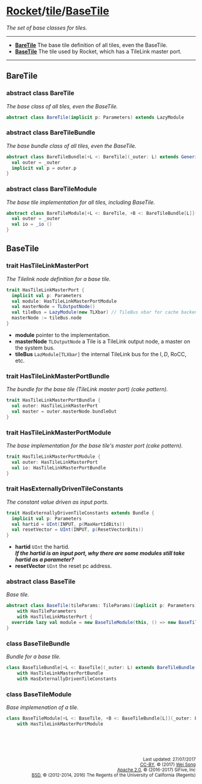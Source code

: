 [Rocket](../Readme.md)/[tile](../tile.md)/[BaseTile](https://github.com/freechipsproject/rocket-chip/blob/master/src/main/scala/tile/BaseTile.scala)
========================
*The set of base classes for tiles.*

**********************

- **[BareTile](#baretile)** The base tile definition of all tiles, even the BaseTile.
- **[BaseTile](#basetile)** The tile used by Rocket, which has a TileLink master port.

**********************

## BareTile

### abstract class BareTile
*The base class of all tiles, even the BaseTile.*

~~~scala
abstract class BareTile(implicit p: Parameters) extends LazyModule
~~~

### abstract class BareTileBundle
*The base bundle class of all tiles, even the BaseTile.*

~~~scala
abstract class BareTileBundle[+L <: BareTile](_outer: L) extends GenericParameterizedBundle(_outer) {
  val outer = _outer
  implicit val p = outer.p
}
~~~

### abstract class BareTileModule
*The base tile implementation for all tiles, including BaseTile.*

~~~scala
abstract class BareTileModule[+L <: BareTile, +B <: BareTileBundle[L]](_outer: L, _io: () => B) extends LazyModuleImp(_outer) {
  val outer = _outer
  val io = _io ()
}
~~~

## BaseTile

### trait HasTileLinkMasterPort
*The Tilelink node definition for a base tile.*
~~~scala
trait HasTileLinkMasterPort {
  implicit val p: Parameters
  val module: HasTileLinkMasterPortModule
  val masterNode = TLOutputNode()
  val tileBus = LazyModule(new TLXbar) // TileBus xbar for cache backends to connect to
  masterNode := tileBus.node
}
~~~

- **module** pointer to the implementation.
- **masterNode** `TLOutputNode` a Tile is a TileLink output node, a master on the system bus.
- **tileBus** `LazModule[TLXbar]` the internal TileLink bus for the I$, D$, RoCC, etc.

### trait HasTileLinkMasterPortBundle
*The bundle for the base tile (TileLink master port) (cake pattern).*

~~~scala
trait HasTileLinkMasterPortBundle {
  val outer: HasTileLinkMasterPort
  val master = outer.masterNode.bundleOut
}
~~~

### trait HasTileLinkMasterPortModule
*The base implementation for the base tile's master port (cake pattern).*

~~~scala
trait HasTileLinkMasterPortModule {
  val outer: HasTileLinkMasterPort
  val io: HasTileLinkMasterPortBundle
}
~~~

### trait HasExternallyDrivenTileConstants
*The constant value driven as input ports.*

~~~scala
trait HasExternallyDrivenTileConstants extends Bundle {
  implicit val p: Parameters
  val hartid = UInt(INPUT, p(MaxHartIdBits))
  val resetVector = UInt(INPUT, p(ResetVectorBits))
}
~~~

- **hartid** `UInt` the hartid.<br>
  **_If the hartid is an input port, why there are some modules still take hartid as a parameter?_**
- **resetVector** `UInt` the reset pc address.

### abstract class BaseTile
*Base tile.*

~~~scala
abstract class BaseTile(tileParams: TileParams)(implicit p: Parameters) extends BareTile
    with HasTileParameters
    with HasTileLinkMasterPort {
  override lazy val module = new BaseTileModule(this, () => new BaseTileBundle(this))
}
~~~

### class BaseTileBundle
*Bundle for a base tile.*

~~~scala
class BaseTileBundle[+L <: BaseTile](_outer: L) extends BareTileBundle(_outer)
    with HasTileLinkMasterPortBundle
    with HasExternallyDrivenTileConstants
~~~

### class BaseTileModule
*Base implemenation of a tile.*

~~~scala
class BaseTileModule[+L <: BaseTile, +B <: BaseTileBundle[L]](_outer: L, _io: () => B) extends BareTileModule(_outer, _io)
    with HasTileLinkMasterPortModule
~~~


<br><br><br><p align="right">
<sub>
Last updated: 27/07/2017<br>
[CC-BY](https://creativecommons.org/licenses/by/3.0/), &copy; (2017) [Wei Song](mailto:wsong83@gmail.com)<br>
[Apache 2.0](https://github.com/freechipsproject/rocket-chip/blob/master/LICENSE.SiFive), &copy; (2016-2017) SiFive, Inc<br>
[BSD](https://github.com/freechipsproject/rocket-chip/blob/master/LICENSE.Berkeley), &copy; (2012-2014, 2016) The Regents of the University of California (Regents)
</sub>
</p>
